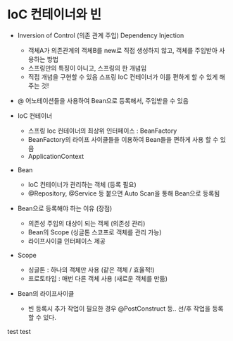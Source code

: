 # IoC 컨테이너와 빈

- Inversion of Control (의존 관계 주입)
  Dependency Injection
  - 객체A가 의존관계의 객체B를 new로 직접 생성하지 않고, 객체를 주입받아 사용하는 방법
  - 스프링만의 특징이 아니고, 스프링의 한 개념임
  - 직접 개념을 구현할 수 있음
    스프링 IoC 컨테이너가 이를 편하게 할 수 있게 해주는 것!
    
- @ 어노테이션들을 사용하여 Bean으로 등록해서, 주입받을 수 있음

- IoC 컨테이너
  - 스프링 Ioc 컨테이너의 최상위 인터페이스 : BeanFactory
  - BeanFactory의 라이프 사이클들을 이용하여 Bean들을 편하게 사용 할 수 있음
  - ApplicationContext

- Bean
  - IoC 컨테이너가 관리하는 객체 (등록 필요) 
  - @Repository, @Service 등 붙으면 Auto Scan을 통해 Bean으로 등록됨

- Bean으로 등록해야 하는 이유 (장점)
  - 의존성 주입의 대상이 되는 객체 (의존성 관리)
  - Bean의 Scope (싱글톤 스코프로 객체를 관리 가능)
  - 라이프사이클 인터페이스 제공

- Scope
  - 싱글톤 : 하나의 객체만 사용 (같은 객체 / 효율적!)
  - 프로토타입 : 매번 다른 객체 사용 (새로운 객체를 만듦)

- Bean의 라이프사이클
  - 빈 등록시 추가 작업이 필요한 경우
    @PostConstruct 등.. 선/후 작업을 등록할 수 있다.

test test